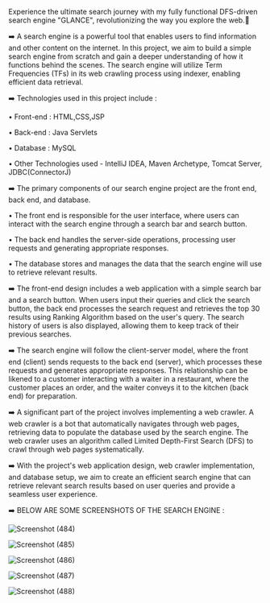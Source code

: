 Experience the ultimate search journey with my fully functional DFS-driven search engine "GLANCE", revolutionizing the way you explore the web.🚀

➡️ A search engine is a powerful tool that enables users to find information and other content on the internet. In this project, we aim to build a simple search engine from scratch and gain a deeper understanding of how it functions behind the scenes. The search engine will utilize Term Frequencies (TFs) in its web crawling process using indexer, enabling efficient data retrieval.

➡️ Technologies used in this project include :

  • Front-end : HTML,CSS,JSP

  • Back-end : Java Servlets

  • Database : MySQL

  • Other Technologies used - IntelliJ IDEA, Maven Archetype, Tomcat Server, JDBC(ConnectorJ)

➡️ The primary components of our search engine project are the front end, back end, and database. 

  • The front end is responsible for the user interface, where users can interact with the search engine through a search bar and search button.

  • The back end handles the server-side operations, processing user requests and generating appropriate responses.

  • The database stores and manages the data that the search engine will use to retrieve relevant results.

➡️ The front-end design includes a web application with a simple search bar and a search button. When users input their queries and click the search button, the back end processes the search request and retrieves the top 30 results using Ranking Algorithm based on the user's query. The search history of users is also displayed, allowing them to keep track of their previous searches.

➡️ The search engine will follow the client-server model, where the front end (client) sends requests to the back end (server), which processes these requests and generates appropriate responses. This relationship can be likened to a customer interacting with a waiter in a restaurant, where the customer places an order, and the waiter conveys it to the kitchen (back end) for preparation.

➡️ A significant part of the project involves implementing a web crawler. A web crawler is a bot that automatically navigates through web pages, retrieving data to populate the database used by the search engine. The web crawler uses an algorithm called Limited Depth-First Search (DFS) to crawl through web pages systematically.

➡️ With the project's web application design, web crawler implementation, and database setup, we aim to create an efficient search engine that can retrieve relevant search results based on user queries and provide a seamless user experience.

➡️ BELOW ARE SOME SCREENSHOTS OF THE SEARCH ENGINE :

![Screenshot (484)](https://github.com/joydeepsarkar99/Search_Engine/assets/138491246/74eca75b-256d-446c-a45d-7b9a2e6ae31f)

![Screenshot (485)](https://github.com/joydeepsarkar99/Search_Engine/assets/138491246/26f88ff2-0853-450f-b543-9e75a25bf13a)

![Screenshot (486)](https://github.com/joydeepsarkar99/Search_Engine/assets/138491246/7964598d-6d31-4034-9de6-9954c3382ab1)

![Screenshot (487)](https://github.com/joydeepsarkar99/Search_Engine/assets/138491246/6f930a61-a523-4185-89e5-07e4815e9cc5)

![Screenshot (488)](https://github.com/joydeepsarkar99/Search_Engine/assets/138491246/0e511e51-2316-4bc7-bb0f-3c28282e75db)


